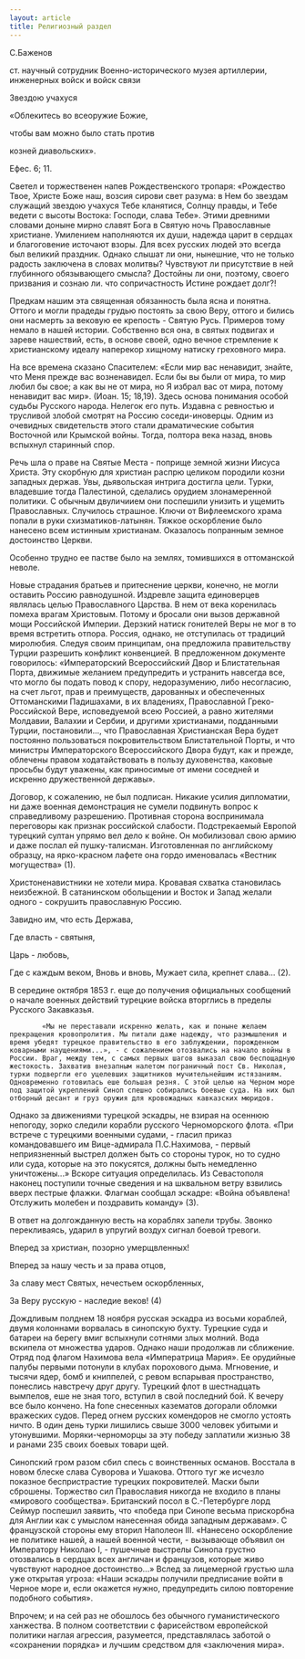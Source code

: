 ```yaml
---
layout: article
title: Религиозный раздел
---
```


С.Баженов

ст. научный сотрудник Военно-исторического музея артиллерии, инженерных войск и войск связи

Звездою учахуся

 

«Облекитесь во всеоружие Божие,

чтобы вам можно было стать против

козней диавольских».

Ефес. 6; 11.

 

Светел и торжественен напев Рождественского тропаря: «Рождество Твое, Христе Боже наш, возсия сирови свет разума: в Нем бо звездам служащий звездою учахуся Тебе кланятися, Солнцу правды, и Тебе ведети с высоты Востока: Господи, слава Тебе». Этими древними словами доныне мирно славят Бога в Святую ночь Православные христиане. Умилением наполняются их души, надежда царит в сердцах и благоговение источают взоры. Для всех русских людей это всегда был великий праздник. Однако слышат ли они, нынешние, что не только радость заключена в словах молитвы? Чувствуют ли присутствие в ней глубинного обязывающего смысла? Достойны ли они, поэтому, своего призвания и сознаю ли. что сопричастность Истине рождает долг?!

Предкам нашим эта священная обязанность была ясна и понятна. Оттого и могли прадеды грудью постоять за свою Веру, оттого и бились они насмерть за вековую ее крепость - Святую Русь. Примеров тому немало в нашей истории. Собственно вся она, в святых подвигах и зареве нашествий, есть, в основе своей, одно вечное стремление к христианскому идеалу наперекор хищному натиску греховного мира.

На все времена сказано Спасителем: «Если мир вас ненавидит, знайте, что Меня прежде вас возненавидел. Если бы вы были от мира, то мир любил бы свое; а как вы не от мира, но Я избрал вас от мира, потому ненавидит вас мир». (Иоан. 15; 18,19). Здесь основа понимания особой судьбы Русского народа. Нелегок его путь. Издавна с ревностью и трусливой злобой смотрят на Россию соседи-иноверцы. Одним из очевидных свидетельств этого стали драматические события Восточной или Крымской войны. Тогда, полтора века назад, вновь вспыхнул старинный спор.

Речь шла о праве на Святые Места - поприще земной жизни Иисуса Христа. Эту скорбную для христиан распрю целиком породили козни западных держав. Увы, дьявольская интрига достигла цели. Турки, владевшие тогда Палестиной, сделались орудием злонамеренной политики. С обычным двуличиием они поспешили унизить и ущемить Православных. Случилось страшное. Ключи от Вифлеемского храма попали в руки схизматиков-латынян. Тяжкое оскорбление было нанесено всем истинным христианам. Оказалось попранным земное достоинство Церкви.

Особенно трудно ее пастве было на землях, томившихся в оттоманской неволе.

Новые страдания братьев и притеснение церкви, конечно, не могли оставить Россию равнодушной. Издревле защита единоверцев являлась целью Православного Царства. В нем от века коренилась помеха врагам Христовым. Потому и бросали они вызов державной мощи Российской Империи. Дерзкий натиск гонителей Веры не мог в то время встретить отпора. Россия, однако, не отступилась от традиций миролюбия. Следуя своим принципам, она предложила правительству Турции разрешить конфликт конвенцией. В предложенном документе говорилось: «Императорский Всероссийский Двор и Блистательная Порта, движимые желанием предупредить и устранить навсегда все, что могло бы подать повод к спору, недоразумению, либо несогласию, на счет льгот, прав и преимуществ, дарованных и обеспеченных Оттоманскими Падишахами, в их владениях, Православной Греко-Российской Вере, исповедуемой всею Россией, а равно жителями Молдавии, Валахии и Сербии, и другими христианами, подданными Турции, постановили..., что Православная Христианская Вера будет постоянно пользоваться покровительством Блистательной Порты, и что министры Императорского Всероссийского Двора будут, как и прежде, облечены правом ходатайствовать в пользу духовенства, каковые просьбы будут уважены, как приносимые от имени соседней и искренно дружественной державы».

Договор, к сожалению, не был подписан. Никакие усилия дипломатии, ни даже военная демонстрация не сумели подвинуть вопрос к справедливому разрешению. Противная сторона воспринимала переговоры как признак российской слабости. Подстрекаемый Европой турецкий султан упрямо вел дело к войне. Он мобилизовал свою армию и даже послал ей пушку-талисман. Изготовленная по английскому образцу, на ярко-красном лафете она гордо именовалась «Вестник могущества» (1).

Христоненавистники не хотели мира. Кровавая схватка становилась неизбежной. В сатанинском обольщении и Восток и Запад желали одного - сокрушить православную Россию.

 

Завидно им, что есть Держава,

Где      власть - святыня,

Царь - любовь,

Где      с каждым веком,
Вновь и вновь,
Мужает сила, крепнет слава... (2).

 

В середине октября 1853 г. еще до получения официальных сообщений о начале военных действий турецкие войска вторглись в пределы Русского Закавказья.

            «Мы не переставали искренно желать, как и поныне желаем прекращения кровопролития. Мы питали даже надежду, что размышления и время убедят турецкое правительство в его заблуждении, порожденном коварными наущениями...», - с сожалением отозвались на начало войны в России. Враг, между тем, с самых первых шагов выказал свою беспощадную жестокость. Захватив внезапным налетом пограничный пост Св. Николая, турки подвергли его уцелевших защитников мучительнейшим истязаниям. Одновременно готовилась еше большая резня. С этой целью на Черном море под защитой укреплений Синоп спешно собирались боевые суда. На них был отборный десант и груз оружия для кровожадных кавказских мюридов.

Однако за движениями турецкой эскадры, не взирая на осеннюю непогоду, зорко следили корабли русского Черноморского флота. «При встрече с турецкими военными судами, - гласил приказ командовавшего им Вице-адмирала П.С.Нахимова, - первый неприязненный выстрел должен быть со стороны турок, но то судно или суда, которые на это покусятся, должны быть немедленно уничтожены...» Вскоре ситуация определилась. Из Севастополя наконец поступили точные сведения и на шквальном ветру взвились вверх пестрые флажки. Флагман сообщал эскадре: «Война объявлена! Отслужить молебен и поздравить команду» (3).

 В ответ на долгожданную весть на кораблях запели трубы. Звонко перекливаясь, ударил в упругий воздух сигнал боевой тревоги.

 

Вперед за христиан, позорно умерщвленных!

Вперед за нашу честь и за права отцов,

За славу мест Святых, нечестьем оскорбленных,

За Веру русскую - наследие веков! (4)

 

Дождливым полднем 18 ноября русская эскадра из восьми кораблей, двумя колоннами ворвалась в синопскую бухту. Турецкие суда и батареи на берегу вмиг вспыхнули сотнями злых молний. Вода вскипела от множества ударов. Однако наши продолжав ли сближение. Отряд под флагом Нахимова вела «Императрица Мария». Ее орудийные палубы первыми потонули в клубах порохового дыма. Мгновение, и тысячи ядер, бомб и книппелей, с ревом вспарывая пространство, понеслись навстречу друг другу. Турецкий флот в шестнадцать вымпелов, еше не зная того, вступил в свой последний бой. К вечеру все было кончено. На fonе снесенных казематов догорали обломки вражеских судов. Перед огнем русских комендоров не смогло устоять ничто. В один день турки лишились свыше 3000 человек убитыми и утонувшими. Моряки-черноморцы за эту победу заплатили жизнью 38 и ранами 235 своих боевых товари щей.

Синопский гром разом сбил спесь с воинственных османов. Восстала в новом блеске слава Суворова и Ушакова. Оттого туг же исчезло показное беспристрастие турецких покровителей. Маски были сброшены. Торжество сил Православия никогда не входило в планы «мирового сообщества». Британский посол в   С.-Петербурге лорд Сеймур поспешил заявить, что «победа при Синопе весьма прискорбна для Англии как с умыслом нанесенная обида западным державам». С французской стороны ему вторил Наполеон III. «Нанесено оскорбление не политике нашей, а нашей военной чести, - вызывающе объявил он Императору Николаю I, - пушечные выстрелы Синопа грустно отозвались в сердцах всех англичан и французов, которые живо чувствуют  народное  достоинство...» Вслед за лицемерной грустью шла уже открытая угроза: «Наши эскадры получили предписание войти в Черное море и, если окажется нужно, предупредить силою повторение подобного события».

Впрочем; и на сей раз не обошлось без обычного гуманистического ханжества. В полном соответствии  с фарисейством европейской политики наглая агрессия, разумеется, представлялась заботой о «сохранении порядка» и лучшим средством для «заключения мира».